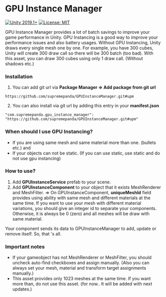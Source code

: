 # GPU Instance Manager

[![Unity 2019.1+](https://img.shields.io/badge/unity-2019.1%2B-blue.svg)](https://unity3d.com/get-unity/download)
[![License: MIT](https://img.shields.io/badge/License-MIT-brightgreen.svg)](https://github.com/supremepanda/GPUInstanceManager/blob/master/LICENSE)

GPU Instance Manager provides a lot of batch savings to improve your game performance in Unity. GPU Instancing is a good way to improve your performance issues and also battery usages. Without GPU Instancing, Unity draws every single mesh one by one. For example, you have 300 cubes, Unity will create 300 draw call so there will be 300 batch (too bad). With this asset, you can draw 300 cubes using only 1 draw call. (Without shadows etc.)

### Installation

1. You can add git url via **Package Manager => Add package from git url**
```
https://github.com/supremepanda/GPUInstanceManager.git#upm
```

2. You can also install via git url by adding this entry in your **manifest.json**
```
"com.supremepanda.gpu_instance_manager": "https://github.com/supremepanda/GPUInstanceManager.git#upm"
```

### When should I use GPU Instancing?

 - If you are using same mesh and same material more than one. (bullets etc.) and
 - If your objects can not be static. (If you can use static, use static and do not use gpu instancing)

### How to use?

 1. Add **GPUInstanceService** prefab to your scene.
 2. Add **GPUInstanceComponent** to your object that it exists MeshRenderer and MeshFilter.
 => On GPUInstanceComponent,  **uniqueMeshId** field provides using ability with same mesh and different materials at the same time. If you want to use your mesh with different material variations, you should give an integer id to separate your components. Otherwise, it is always be 0 (zero) and all meshes will be draw with same material.
 
Your component sends its data to GPUInstanceManager to add, update or remove itself. So, that 's all.

### Important notes

 - If your gameobject has not MeshRenderer or MeshFilter, you should uncheck auto-find checkboxes and assign manually. (Also you can always set your mesh, material and transform target assignments manually.)
 - This asset provides only 1023 meshes at the same time. If you want more than, do not use this asset. (for now.. It will be added with next updates.)
